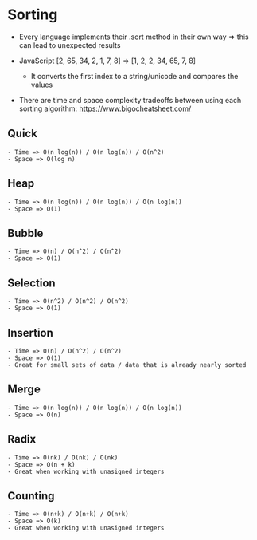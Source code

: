 # Sorting

- Every language implements their .sort method in their own way => this can lead to unexpected results
- JavaScript [2, 65, 34, 2, 1, 7, 8] => [1, 2, 2, 34, 65, 7, 8]
    - It converts the first index to a string/unicode and compares the values
    
- There are time and space complexity tradeoffs between using each sorting algorithm:
https://www.bigocheatsheet.com/

## Quick
    - Time => O(n log(n)) / O(n log(n)) / O(n^2)
    - Space => O(log n)

## Heap
    - Time => O(n log(n)) / O(n log(n)) / O(n log(n))
    - Space => O(1)

## Bubble
    - Time => O(n) / O(n^2) / O(n^2)
    - Space => O(1)

## Selection
    - Time => O(n^2) / O(n^2) / O(n^2)
    - Space => O(1)

## Insertion
    - Time => O(n) / O(n^2) / O(n^2)
    - Space => O(1)
    - Great for small sets of data / data that is already nearly sorted

## Merge
    - Time => O(n log(n)) / O(n log(n)) / O(n log(n))
    - Space => O(n)

## Radix
    - Time => O(nk) / O(nk) / O(nk)
    - Space => O(n + k)
    - Great when working with unasigned integers

## Counting
    - Time => O(n+k) / O(n+k) / O(n+k)
    - Space => O(k)
    - Great when working with unasigned integers
